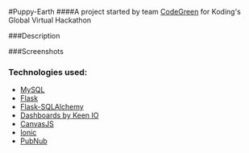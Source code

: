 #Puppy-Earth
####A project started by team [CodeGreen](https://github.com/koding/global.hackathon/blob/master/Teams/CodeGreen/ABOUT.md) for Koding's Global Virtual Hackathon

###Description

###Screenshots

### Technologies used:
* [MySQL](http://dev.mysql.com/)
* [Flask](http://flask.pocoo.org/)
* [Flask-SQLAlchemy](https://pythonhosted.org/Flask-SQLAlchemy/)
* [Dashboards by Keen IO](https://github.com/keen/dashboards)
* [CanvasJS](http://canvasjs.com/)
* [Ionic](http://ionicframework.com/)
* [PubNub](http://www.pubnub.com/)
